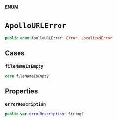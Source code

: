 **ENUM**

# `ApolloURLError`

```swift
public enum ApolloURLError: Error, LocalizedError
```

## Cases
### `fileNameIsEmpty`

```swift
case fileNameIsEmpty
```

## Properties
### `errorDescription`

```swift
public var errorDescription: String?
```
